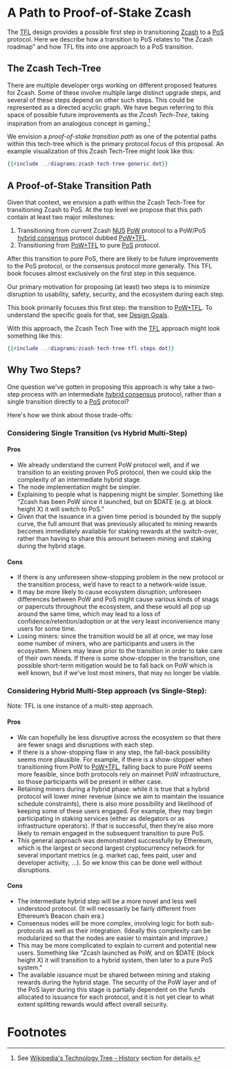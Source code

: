 # A Path to Proof-of-Stake Zcash

The [TFL](../terminology.md#definition-tfl) design provides a possible first step in transitioning [Zcash](https://z.cash) to a [PoS](../terminology.md#definition-pos) protocol. Here we describe how a transition to PoS relates to "the Zcash roadmap" and how TFL fits into one approach to a PoS transition.

## The Zcash Tech-Tree

There are multiple developer orgs working on different proposed features for Zcash. Some of these involve multiple large distinct upgrade steps, and several of these steps depend on other such steps. This could be represented as a directed acyclic graph. We have begun referring to this space of possible future improvements as the *Zcash Tech-Tree*, taking inspiration from an analogous concept in gaming.[^tech-tree-history]

We envision a *proof-of-stake transition path* as one of the potential paths within this tech-tree which is the primary protocol focus of this proposal. An example visualization of this Zcash Tech-Tree might look like this:

```dot process
{{#include ../diagrams/zcash-tech-tree-generic.dot}}
```

## A Proof-of-Stake Transition Path

Given that context, we envision a path within the Zcash Tech-Tree for transitioning Zcash to PoS. At the top level we propose that this path contain at least two major milestones:

1. Transitioning from current Zcash [NU5](../terminology.md#definition-nu5) [PoW](../terminology.md#definition-pow) protocol to a PoW/PoS [hybrid consensus](../terminology.md#definition-hybrid-consensus) protocol dubbed [PoW+TFL](../terminology.md#definition-pow-tfl).
2. Transitioning from [PoW+TFL](../terminology.md#definition-pow-tfl) to pure [PoS](../terminology.md#definition-pow-tfl) protocol.

After this transition to pure PoS, there are likely to be future improvements to the PoS protocol, or the consensus protocol more generally. This TFL book focuses almost exclusively on the first step in this sequence.

Our primary motivation for proposing (at least) two steps is to minimize disruption to usability, safety, security, and the ecosystem during each step.

This book primarily focuses this first step: the transition to [PoW+TFL](../terminology.md#definition-pow-tfl). To understand the specific goals for that, see [Design Goals](../design/goals.md).

With this approach, the Zcash Tech Tree with the [TFL](../terminology.md#definition-tfl) approach might look something like this:

```dot process
{{#include ../diagrams/zcash-tech-tree-tfl-steps.dot}}
```

## Why Two Steps?

One question we've gotten in proposing this approach is why take a two-step process with an intermediate [hybrid consensus](../terminology.md#definition-hybrid-consensus) protocol, rather than a single transition directly to a [PoS](../terminology.md#definition-pos) protocol?

Here's how we think about those trade-offs:

### Considering Single Transition (vs Hybrid Multi-Step)

#### Pros
- We already understand the current PoW protocol well, and if we transition to an existing proven PoS protocol, then we could skip the complexity of an intermediate hybrid stage.
- The node implementation might be simpler.
- Explaining to people what is happening might be simpler. Something like “Zcash has been PoW since it launched, but on $DATE (e.g. at block height X) it will switch to PoS.”
- Given that the issuance in a given time period is bounded by the supply curve, the full amount that was previously allocated to mining rewards becomes immediately available for staking rewards at the switch-over, rather than having to share this amount between mining and staking during the hybrid stage.

#### Cons
- If there is any unforeseen show-stopping problem in the new protocol or the transition process, we’d have to react to a network-wide issue.
- It may be more likely to cause ecosystem disruption; unforeseen differences between PoW and PoS might cause various kinds of snags or papercuts throughout the ecosystem, and these would all pop up around the same time, which may lead to a loss of confidence/retention/adoption or at the very least inconvenience many users for some time.
- Losing miners: since the transition would be all at once, we may lose some number of miners, who are participants and users in the ecosystem. Miners may leave prior to the transition in order to take care of their own needs. If there is some show-stopper in the transition, one possible short-term mitigation would be to fall back on PoW which is well known, but if we’ve lost most miners, that may no longer be viable.

### Considering Hybrid Multi-Step approach (vs Single-Step):

Note: TFL is one instance of a multi-step approach.

#### Pros
- We can hopefully be less disruptive across the ecosystem so that there are fewer snags and disruptions with each step.
- If there is a show-stopping flaw in any step, the fall-back possibility seems more plausible. For example, if there is a show-stopper when transitioning from PoW to [PoW+TFL](../terminology.md#definition-pow-tfl), falling back to pure PoW seems more feasible, since both protocols rely on mainnet PoW infrastructure, so those participants will be present in either case.
- Retaining miners during a hybrid phase: while it is true that a hybrid protocol will lower miner revenue (since we aim to maintain the issuance schedule constraints), there is also more possibility and likelihood of keeping some of these users engaged. For example, they may begin participating in staking services (either as delegators or as infrastructure operators). If that is successful, then they’re also more likely to remain engaged in the subsequent transition to pure PoS.
- This general approach was demonstrated successfully by Ethereum, which is the largest or second largest cryptocurrency network for several important metrics (e.g. market cap, fees paid, user and developer activity, …). So we know this can be done well without disruptions.

#### Cons
- The intermediate hybrid step will be a more novel and less well understood protocol. (It will necessarily be fairly different from Ethereum’s Beacon chain era.)
- Consensus nodes will be more complex, involving logic for both sub-protocols as well as their integration. (Ideally this complexity can be modularized so that the nodes are easier to maintain and improve.)
- This may be more complicated to explain to current and potential new users. Something like “Zcash launched as PoW, and on $DATE (block height X) it will transition to a hybrid system, then later to a pure PoS system.”
- The available issuance must be shared between mining and staking rewards during the hybrid stage. The security of the PoW layer and of the PoS layer during this stage is partially dependent on the funds allocated to issuance for each protocol, and it is not yet clear to what extent splitting rewards would affect overall security.

# Footnotes

[^tech-tree-history]: See [Wikipedia's Technology Tree - History](https://en.wikipedia.org/wiki/Technology_tree#History) section for details.
